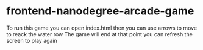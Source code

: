 frontend-nanodegree-arcade-game
===============================

To run this game you can open index.html 
then you can use arrows to move to reack the water row
The game will end at that point you can refresh the screen to play again
